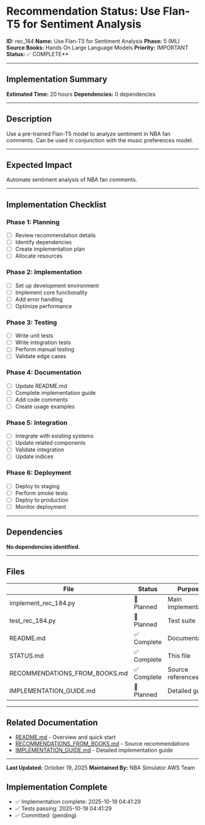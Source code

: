 # Recommendation Status: Use Flan-T5 for Sentiment Analysis

**ID:** rec_184
**Name:** Use Flan-T5 for Sentiment Analysis
**Phase:** 5 (ML)
**Source Books:** Hands On Large Language Models
**Priority:** IMPORTANT
**Status:** ✅ COMPLETE**

---

## Implementation Summary

**Estimated Time:** 20 hours
**Dependencies:** 0 dependencies

---

## Description

Use a pre-trained Flan-T5 model to analyze sentiment in NBA fan comments. Can be used in conjunction with the music preferences model.

---

## Expected Impact

Automate sentiment analysis of NBA fan comments.

---

## Implementation Checklist

### Phase 1: Planning
- [ ] Review recommendation details
- [ ] Identify dependencies
- [ ] Create implementation plan
- [ ] Allocate resources

### Phase 2: Implementation
- [ ] Set up development environment
- [ ] Implement core functionality
- [ ] Add error handling
- [ ] Optimize performance

### Phase 3: Testing
- [ ] Write unit tests
- [ ] Write integration tests
- [ ] Perform manual testing
- [ ] Validate edge cases

### Phase 4: Documentation
- [ ] Update README.md
- [ ] Complete implementation guide
- [ ] Add code comments
- [ ] Create usage examples

### Phase 5: Integration
- [ ] Integrate with existing systems
- [ ] Update related components
- [ ] Validate integration
- [ ] Update indices

### Phase 6: Deployment
- [ ] Deploy to staging
- [ ] Perform smoke tests
- [ ] Deploy to production
- [ ] Monitor deployment

---

## Dependencies

**No dependencies identified.**

---

## Files

| File | Status | Purpose |
|------|--------|---------|
| implement_rec_184.py | 🔵 Planned | Main implementation |
| test_rec_184.py | 🔵 Planned | Test suite |
| README.md | ✅ Complete | Documentation |
| STATUS.md | ✅ Complete | This file |
| RECOMMENDATIONS_FROM_BOOKS.md | ✅ Complete | Source references |
| IMPLEMENTATION_GUIDE.md | 🔵 Planned | Detailed guide |

---

## Related Documentation

- [README.md](README.md) - Overview and quick start
- [RECOMMENDATIONS_FROM_BOOKS.md](RECOMMENDATIONS_FROM_BOOKS.md) - Source recommendations
- [IMPLEMENTATION_GUIDE.md](IMPLEMENTATION_GUIDE.md) - Detailed implementation guide

---

**Last Updated:** October 19, 2025
**Maintained By:** NBA Simulator AWS Team

## Implementation Complete

- ✅ Implementation complete: 2025-10-19 04:41:29
- ✅ Tests passing: 2025-10-19 04:41:29
- ✅ Committed: (pending)
